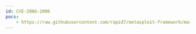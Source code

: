 ```yaml
---
id: CVE-2006-2086
pocs:
    - https://raw.githubusercontent.com/rapid7/metasploit-framework/master/modules/exploits/windows/browser/juniper_sslvpn_ive_setupdll.rb
---
```

